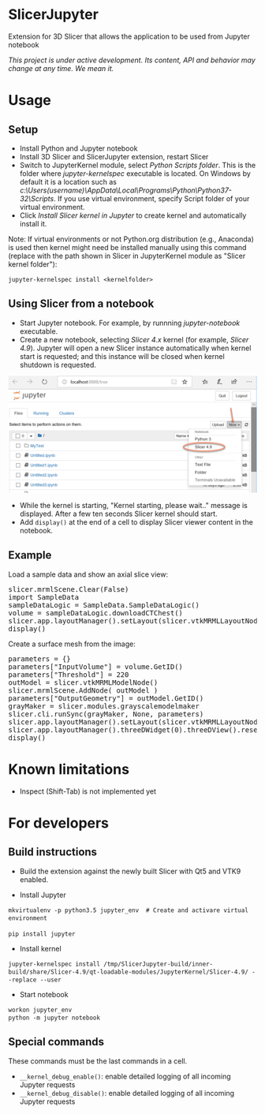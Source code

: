 # SlicerJupyter
Extension for 3D Slicer that allows the application to be used from Jupyter notebook

*This project is under active development. Its content, API and behavior may change at any time. We mean it.*

# Usage

## Setup

* Install Python and Jupyter notebook
* Install 3D Slicer and SlicerJupyter extension, restart Slicer
* Switch to JupyterKernel module, select _Python Scripts folder_. This is the folder where _jupyter-kernelspec_ executable is located. On Windows by default it is a location such as _c:\Users\(username)\AppData\Local\Programs\Python\Python37-32\Scripts_. If you use virtual environment, specify Script folder of your virtual environment.
* Click _Install Slicer kernel in Jupyter_ to create kernel and automatically install it.

Note: If virtual environments or not Python.org distribution (e.g., Anaconda) is used then kernel might need be installed manually using this command (replace <kernelfolder> with the path shown in Slicer in JupyterKernel module as "Slicer kernel folder"):

    jupyter-kernelspec install <kernelfolder>

## Using Slicer from a notebook

* Start Jupyter notebook. For example, by runnning _jupyter-notebook_ executable.
* Create a new notebook, selecting _Slicer 4.x_ kernel (for example, _Slicer 4.9_). Jupyter will open a new Slicer instance automatically when kernel start is requested; and this instance will be closed when kernel shutdown is requested.

![Select Slicer kernel](doc/StartKernel.png)

* While the kernel is starting, "Kernel starting, please wait.." message is displayed. After a few ten seconds Slicer kernel should start.
* Add `display()` at the end of a cell to display Slicer viewer content in the notebook.

## Example

Load a sample data and show an axial slice view:

<pre>
slicer.mrmlScene.Clear(False)
import SampleData
sampleDataLogic = SampleData.SampleDataLogic()
volume = sampleDataLogic.downloadCTChest()
slicer.app.layoutManager().setLayout(slicer.vtkMRMLLayoutNode.SlicerLayoutOneUpRedSliceView)
display()
</pre>

Create a surface mesh from the image:

<pre>
parameters = {}
parameters["InputVolume"] = volume.GetID()
parameters["Threshold"] = 220
outModel = slicer.vtkMRMLModelNode()
slicer.mrmlScene.AddNode( outModel )
parameters["OutputGeometry"] = outModel.GetID()
grayMaker = slicer.modules.grayscalemodelmaker
slicer.cli.runSync(grayMaker, None, parameters)
slicer.app.layoutManager().setLayout(slicer.vtkMRMLLayoutNode.SlicerLayoutOneUp3DView)
slicer.app.layoutManager().threeDWidget(0).threeDView().resetCamera()
display()
</pre>

# Known limitations

- Inspect (Shift-Tab) is not implemented yet

# For developers

## Build instructions

* Build the extension against the newly built Slicer with Qt5 and VTK9 enabled.

* Install Jupyter

```
mkvirtualenv -p python3.5 jupyter_env  # Create and activare virtual environment

pip install jupyter
```

* Install kernel

```
jupyter-kernelspec install /tmp/SlicerJupyter-build/inner-build/share/Slicer-4.9/qt-loadable-modules/JupyterKernel/Slicer-4.9/ --replace --user
```

* Start notebook

```
workon jupyter_env
python -m jupyter notebook
```

## Special commands

These commands must be the last commands in a cell.

- `__kernel_debug_enable()`: enable detailed logging of all incoming Jupyter requests
- `__kernel_debug_disable()`: enable detailed logging of all incoming Jupyter requests
